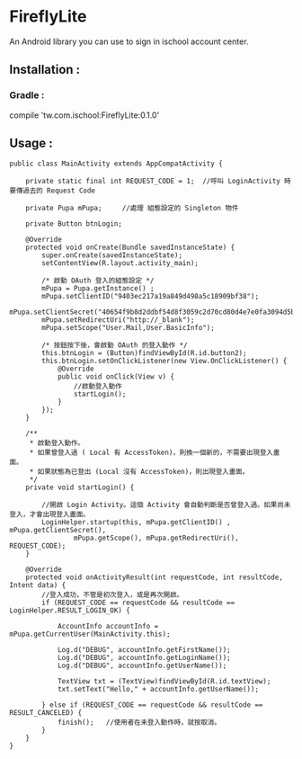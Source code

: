 # FireflyLite
An Android library you can use to sign in ischool account center.

## Installation :
### Gradle :
compile 'tw.com.ischool:FireflyLite:0.1.0'

## Usage :
    public class MainActivity extends AppCompatActivity {
    
        private static final int REQUEST_CODE = 1;  //呼叫 LoginActivity 時要傳過去的 Request Code
    
        private Pupa mPupa;     //處理 組態設定的 Singleton 物件
    
        private Button btnLogin;
    
        @Override
        protected void onCreate(Bundle savedInstanceState) {
            super.onCreate(savedInstanceState);
            setContentView(R.layout.activity_main);
    
            /* 啟動 OAuth 登入的組態設定 */
            mPupa = Pupa.getInstance() ;
            mPupa.setClientID("9403ec217a19a849d498a5c18909bf38");
            mPupa.setClientSecret("40654f9b8d2ddbf54d8f3059c2d70cd80d4e7e0fa3094d5b19305f945a38f025");
            mPupa.setRedirectUri("http://_blank");
            mPupa.setScope("User.Mail,User.BasicInfo");
    
            /* 按鈕按下後，會啟動 OAuth 的登入動作 */
            this.btnLogin = (Button)findViewById(R.id.button2);
            this.btnLogin.setOnClickListener(new View.OnClickListener() {
                @Override
                public void onClick(View v) {
                    //啟動登入動作
                    startLogin();
                }
            });
        }
    
        /**
         * 啟動登入動作。
         * 如果曾登入過 ( Local 有 AccessToken)，則換一個新的，不需要出現登入畫面。
         * 如果狀態為已登出 (Local 沒有 AccessToken)，則出現登入畫面。
         */
        private void startLogin() {
    
            //開啟 Login Activity。這個 Activity 會自動判斷是否曾登入過。如果尚未登入，才會出現登入畫面。
            LoginHelper.startup(this, mPupa.getClientID() , mPupa.getClientSecret(),
                    mPupa.getScope(), mPupa.getRedirectUri(), REQUEST_CODE);
        }
    
        @Override
        protected void onActivityResult(int requestCode, int resultCode, Intent data) {
            //登入成功，不管是初次登入，或是再次開啟。
            if (REQUEST_CODE == requestCode && resultCode == LoginHelper.RESULT_LOGIN_OK) {
    
                AccountInfo accountInfo = mPupa.getCurrentUser(MainActivity.this);
    
                Log.d("DEBUG", accountInfo.getFirstName());
                Log.d("DEBUG", accountInfo.getLoginName());
                Log.d("DEBUG", accountInfo.getUserName());
    
                TextView txt = (TextView)findViewById(R.id.textView);
                txt.setText("Hello," + accountInfo.getUserName());
    
            } else if (REQUEST_CODE == requestCode && resultCode == RESULT_CANCELED) {
                finish();   //使用者在未登入動作時，就按取消。
            }
        }
    }
